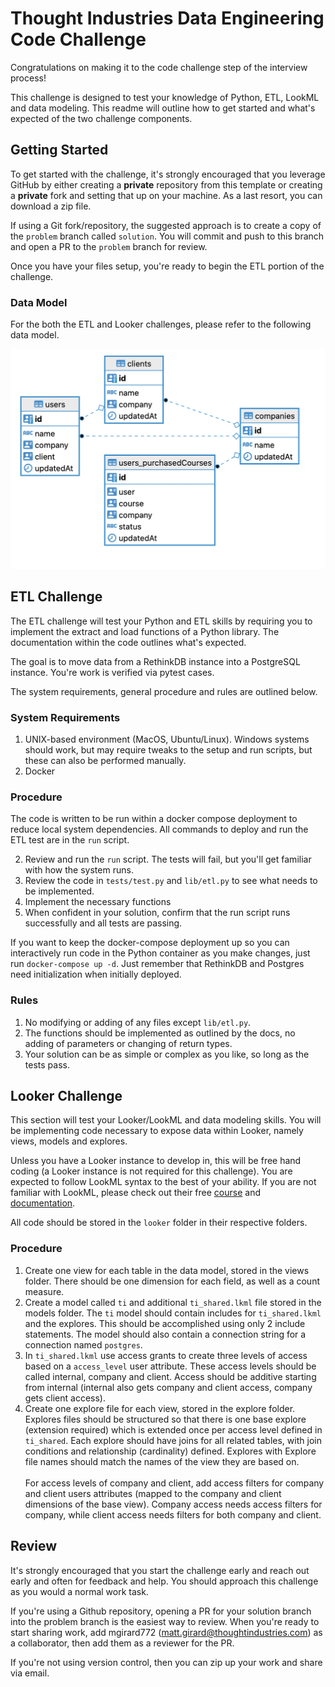 # Thought Industries Data Engineering Code Challenge

Congratulations on making it to the code challenge step of the interview process!

This challenge is designed to test your knowledge of Python, ETL, LookML and data modeling.
This readme will outline how to get started and what's expected of the two challenge components.

## Getting Started

To get started with the challenge, it's strongly encouraged that you leverage GitHub by either creating a **private** 
repository from this template or creating a **private** fork and setting that up on your machine. 
As a last resort, you can download a zip file. 

If using a Git fork/repository, the suggested approach is to create a copy of the `problem` branch called `solution`.
You will commit and push to this branch and open a PR to the `problem` branch for review.

Once you have your files setup, you're ready to begin the ETL portion of the challenge.

### Data Model
For the both the ETL and Looker challenges, please refer to the following data model.

![data-model](data-model.png?raw=true "Data Model")

## ETL Challenge

The ETL challenge will test your Python and ETL skills by requiring you to 
implement the extract and load functions of a Python library.
The documentation within the code outlines what's expected. 

The goal is to move data from a RethinkDB instance into a PostgreSQL instance. 
You're work is verified via pytest cases. 

The system requirements, general procedure and rules are outlined below.

### System Requirements
1. UNIX-based environment (MacOS, Ubuntu/Linux). Windows systems should work, 
but may require tweaks to the setup and run scripts, but these can also be performed manually.
2. Docker

### Procedure
The code is written to be run within a docker compose deployment to reduce local system dependencies.
All commands to deploy and run the ETL test are in the `run` script.

2. Review and run the `run` script. The tests will fail, but you'll get familiar with how the system runs.
3. Review the code in `tests/test.py` and `lib/etl.py` to see what needs to be implemented.
4. Implement the necessary functions
5. When confident in your solution, confirm that the run script runs successfully and all tests are passing.

If you want to keep the docker-compose deployment up so you can interactively run code 
in the Python container as you make changes, just run `docker-compose up -d`. 
Just remember that RethinkDB and Postgres need initialization when initially deployed.

### Rules
1. No modifying or adding of any files except `lib/etl.py`.
2. The functions should be implemented as outlined by the docs, 
no adding of parameters or changing of return types.
2. Your solution can be as simple or complex as you like, so long as the tests pass.

## Looker Challenge

This section will test your Looker/LookML and data modeling skills. 
You will be implementing code necessary to expose data within Looker, namely views, models and explores.

Unless you have a Looker instance to develop in, this will be free hand coding (a Looker instance is not required for this challenge).
You are expected to follow LookML syntax to the best of your ability. If you are not familiar with 
LookML, please check out their free [course](https://training.looker.com/looker-development-foundations) 
and [documentation](https://docs.looker.com/data-modeling/learning-lookml/lookml-intro).

All code should be stored in the `looker` folder in their respective folders.

### Procedure
1. Create one view for each table in the data model, stored in the views folder. 
There should be one dimension for each field, as well as a count measure.
2. Create a model called `ti` and additional `ti_shared.lkml` file stored in the models folder. 
The `ti` model should contain includes for `ti_shared.lkml` and the explores. 
This should be accomplished using only 2 include statements. The model should also contain a connection string for a 
connection named `postgres`.
3. In `ti_shared.lkml` use access grants to create three levels of access based on a `access_level` user attribute.
These access levels should be called internal, company and client. Access should be additive starting from internal
(internal also gets company and client access, company gets client access).
4. Create one explore file for each view, stored in the explore folder. Explores files should be structured so
that there is one base explore (extension required) which is extended once per access level defined in `ti_shared`. 
Each explore should have joins for all related tables, with join conditions and relationship (cardinality) defined. 
Explores with Explore file names should match the names of the view they are based on.<br/><br/>
For access levels of company and client, add access filters for company and client users attributes 
(mapped to the company and client dimensions of the base view). Company access needs access filters for company, 
while client access needs filters for both company and client. 

## Review
It's strongly encouraged that you start the challenge early and reach out early and often for feedback and help.
You should approach this challenge as you would a normal work task.

If you're using a Github repository, opening a PR for your solution branch into the problem branch is the easiest
way to review. When you're ready to start sharing work, add mgirard772 (matt.girard@thoughtindustries.com) as a
collaborator, then add them as a reviewer for the PR. 

If you're not using version control, then you can zip up your work and share via email.



